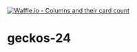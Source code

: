 [![Waffle.io - Columns and their card count](https://badge.waffle.io/chingu-voyage3/geckos-24.png?columns=all)](https://waffle.io/chingu-voyage3/geckos-24?utm_source=badge)
# geckos-24